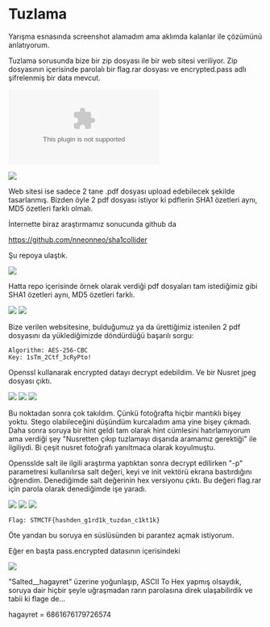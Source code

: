 # Tuzlama

Yarışma esnasında screenshot alamadım ama aklımda kalanlar ile çözümünü anlatıyorum.

Tuzlama sorusunda bize bir zip dosyası ile bir web sitesi veriliyor. Zip dosyasının içerisinde parolalı bir flag.rar dosyası ve encrypted.pass adlı şifrelenmiş bir data mevcut.

![tuzlama.zip](https://raw.githubusercontent.com/ozancetin/CTF-Writeups/master/2018/STMCTF2018-Final/Tuzlama/tuzlama.zip)

![](https://raw.githubusercontent.com/ozancetin/CTF-Writeups/master/2018/STMCTF2018-Final/Tuzlama/1.png)

Web sitesi ise sadece 2 tane .pdf dosyası upload edebilecek şekilde tasarlanmış. Bizden öyle 2 pdf dosyası istiyor ki pdflerin SHA1 özetleri aynı, MD5 özetleri farklı olmalı.

İnternette biraz araştırmamız sonucunda github da

https://github.com/nneonneo/sha1collider

Şu repoya ulaştık.

![](https://raw.githubusercontent.com/ozancetin/CTF-Writeups/master/2018/STMCTF2018-Final/Tuzlama/2.png)

Hatta repo içerisinde örnek olarak verdiği pdf dosyaları tam istediğimiz gibi SHA1 özetleri aynı, MD5 özetleri farklı.

![](https://raw.githubusercontent.com/ozancetin/CTF-Writeups/master/2018/STMCTF2018-Final/Tuzlama/3.png)
![](https://raw.githubusercontent.com/ozancetin/CTF-Writeups/master/2018/STMCTF2018-Final/Tuzlama/4.png)

Bize verilen websitesine, bulduğumuz ya da ürettiğimiz istenilen 2 pdf dosyasını da yüklediğimizde döndürdüğü başarılı sorgu:

```
Algorithm: AES-256-CBC
Key: 1sTm_2Ctf_3cRyPto!
```
Openssl kullanarak encrypted datayı decrypt edebildim. Ve bir Nusret jpeg dosyası çıktı.

![](https://raw.githubusercontent.com/ozancetin/CTF-Writeups/master/2018/STMCTF2018-Final/Tuzlama/5.png)
![](https://raw.githubusercontent.com/ozancetin/CTF-Writeups/master/2018/STMCTF2018-Final/Tuzlama/5.png)
![](https://raw.githubusercontent.com/ozancetin/CTF-Writeups/master/2018/STMCTF2018-Final/Tuzlama/pass_decrypted.jpeg)

Bu noktadan sonra çok takıldım. Çünkü fotoğrafta hiçbir mantıklı bişey yoktu. Stego olabileceğini düşündüm kurcaladım ama yine bişey çıkmadı. Daha sonra soruya bir hint geldi tam olarak hint cümlesini hatırlamıyorum ama verdiği şey "Nusretten çıkıp tuzlamayı dışarıda aramamız gerektiği" ile ilgiliydi. Bi çeşit nusret fotoğrafı yanıltmaca olarak koyulmuştu.

Opensslde salt ile ilgili araştırma yaptıktan sonra decrypt edilirken "-p" parametresi kullanılırsa salt değeri, keyi ve init vektörü ekrana bastırdığını öğrendim. Denediğimde salt değerinin hex versiyonu çıktı.
Bu değeri flag.rar için parola olarak denediğimde işe yaradı. 

![](https://raw.githubusercontent.com/ozancetin/CTF-Writeups/master/2018/STMCTF2018-Final/Tuzlama/6.png)
![](https://raw.githubusercontent.com/ozancetin/CTF-Writeups/master/2018/STMCTF2018-Final/Tuzlama/7.png)
![](https://raw.githubusercontent.com/ozancetin/CTF-Writeups/master/2018/STMCTF2018-Final/Tuzlama/8.png)

```
Flag: STMCTF{hashden_g1rd1k_tuzdan_c1kt1k}
```
Öte yandan bu soruya en süslüsünden bi parantez açmak istiyorum.

Eğer en başta pass.encrypted datasının içerisindeki 

![](https://raw.githubusercontent.com/ozancetin/CTF-Writeups/master/2018/STMCTF2018-Final/Tuzlama/9.png)

"Salted__hagayret" üzerine yoğunlaşıp, ASCII To Hex yapmış olsaydık, soruya dair hiçbir şeyle uğraşmadan rarın parolasına direk ulaşabilirdik ve tabii ki flage de...

hagayret = 6861676179726574



